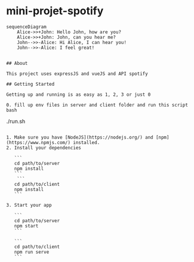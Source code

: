 # mini-projet-spotify

```mermaid
sequenceDiagram
    Alice->>+John: Hello John, how are you?
    Alice->>+John: John, can you hear me?
    John-->>-Alice: Hi Alice, I can hear you!
    John-->>-Alice: I feel great!
    

## About

This project uses expressJS and vueJS and API spotify

## Getting Started

Getting up and running is as easy as 1, 2, 3 or just 0

0. fill up env files in server and client folder and run this script bash
  ```
  ./run.sh
  
 ```

1. Make sure you have [NodeJS](https://nodejs.org/) and [npm](https://www.npmjs.com/) installed.
2. Install your dependencies

    ```
    cd path/to/server
    npm install
    ```
     ```
    cd path/to/client
    npm install
    ```

3. Start your app

    ```
    cd path/to/server
    npm start
    ```
    
    ```
    cd path/to/client
    npm run serve
    ```

